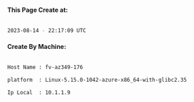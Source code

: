 
   
#### This Page Create at:

```bash

2023-08-14 - 22:17:09 UTC

```

#### Create By Machine:

```bash

Host Name : fv-az349-176

platform  : Linux-5.15.0-1042-azure-x86_64-with-glibc2.35

Ip Local  : 10.1.1.9

```

